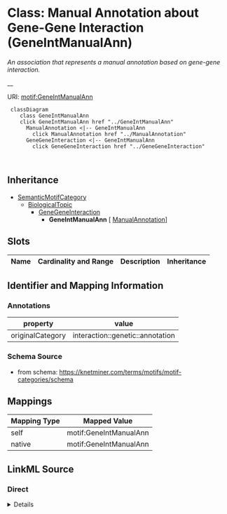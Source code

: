 

# Class: Manual Annotation about Gene-Gene Interaction (GeneIntManualAnn) 


_An association that represents a manual annotation based on gene-gene interaction._

__





URI: [motif:GeneIntManualAnn](https://knetminer.com/terms/motifs/motif-categories/GeneIntManualAnn)






```mermaid
 classDiagram
    class GeneIntManualAnn
    click GeneIntManualAnn href "../GeneIntManualAnn"
      ManualAnnotation <|-- GeneIntManualAnn
        click ManualAnnotation href "../ManualAnnotation"
      GeneGeneInteraction <|-- GeneIntManualAnn
        click GeneGeneInteraction href "../GeneGeneInteraction"
      
      
```





## Inheritance
* [SemanticMotifCategory](SemanticMotifCategory.md)
    * [BiologicalTopic](BiologicalTopic.md)
        * [GeneGeneInteraction](GeneGeneInteraction.md)
            * **GeneIntManualAnn** [ [ManualAnnotation](ManualAnnotation.md)]



## Slots

| Name | Cardinality and Range | Description | Inheritance |
| ---  | --- | --- | --- |









## Identifier and Mapping Information





### Annotations

| property | value |
| --- | --- |
| originalCategory | interaction::genetic::annotation |




### Schema Source


* from schema: https://knetminer.com/terms/motifs/motif-categories/schema




## Mappings

| Mapping Type | Mapped Value |
| ---  | ---  |
| self | motif:GeneIntManualAnn |
| native | motif:GeneIntManualAnn |







## LinkML Source

<!-- TODO: investigate https://stackoverflow.com/questions/37606292/how-to-create-tabbed-code-blocks-in-mkdocs-or-sphinx -->

### Direct

<details>
```yaml
name: GeneIntManualAnn
annotations:
  originalCategory:
    tag: originalCategory
    value: interaction::genetic::annotation
description: 'An association that represents a manual annotation based on gene-gene
  interaction.

  '
title: Manual Annotation about Gene-Gene Interaction
notes:
- 'original category no: 2.9'
from_schema: https://knetminer.com/terms/motifs/motif-categories/schema
is_a: GeneGeneInteraction
mixins:
- ManualAnnotation

```
</details>

### Induced

<details>
```yaml
name: GeneIntManualAnn
annotations:
  originalCategory:
    tag: originalCategory
    value: interaction::genetic::annotation
description: 'An association that represents a manual annotation based on gene-gene
  interaction.

  '
title: Manual Annotation about Gene-Gene Interaction
notes:
- 'original category no: 2.9'
from_schema: https://knetminer.com/terms/motifs/motif-categories/schema
is_a: GeneGeneInteraction
mixins:
- ManualAnnotation

```
</details>